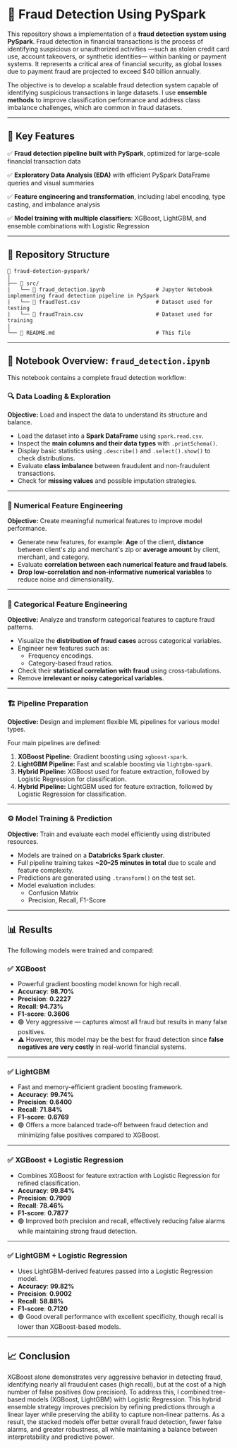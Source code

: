 # 🚨 Fraud Detection Using PySpark

This repository shows a implementation of a **fraud detection system using PySpark**. Fraud detection in financial transactions is the process of identifying suspicious or unauthorized activities —such as stolen credit card use, account takeovers, or synthetic identities— within banking or payment systems. It represents a critical area of financial security, as global losses due to payment fraud are projected to exceed $40 billion annually. 

The objective is to develop a scalable fraud detection system capable of identifying suspicious transactions in large datasets. I use **ensemble methods** to improve classification performance and address class imbalance challenges, which are common in fraud datasets.

---

## 📌 Key Features

✅ **Fraud detection pipeline built with PySpark**, optimized for large-scale financial transaction data

✅ **Exploratory Data Analysis (EDA)** with efficient PySpark DataFrame queries and visual summaries

✅ **Feature engineering and transformation**, including label encoding, type casting, and imbalance analysis

✅ **Model training with multiple classifiers**: XGBoost, LightGBM, and ensemble combinations with Logistic Regression

---

## 📂 Repository Structure

```
📁 fraud-detection-pyspark/
│
├── 📁 src/
|   └── 📘 fraud_detection.ipynb                # Jupyter Notebook implementing fraud detection pipeline in PySpark
|   └── 📘 fraudTest.csv                        # Dataset used for testing
|   └── 📘 fraudTrain.csv                       # Dataset used for training
│
└── 📄 README.md                                # This file
```

---

## 🧪 Notebook Overview: `fraud_detection.ipynb`

This notebook contains a complete fraud detection workflow:

### 🔍 Data Loading & Exploration

**Objective:** Load and inspect the data to understand its structure and balance.

- Load the dataset into a **Spark DataFrame** using `spark.read.csv`.
- Inspect the **main columns and their data types** with `.printSchema()`.
- Display basic statistics using `.describe()` and `.select().show()` to check distributions.
- Evaluate **class imbalance** between fraudulent and non-fraudulent transactions.
- Check for **missing values** and possible imputation strategies.

---

### 🔢 Numerical Feature Engineering

**Objective:** Create meaningful numerical features to improve model performance.

- Generate new features, for example: **Age** of the client, **distance** between client's zip and merchant's zip or **average amount** by client, merchant, and category.
- Evaluate **correlation between each numerical feature and fraud labels**.
- **Drop low-correlation and non-informative numerical variables** to reduce noise and dimensionality.

---

### 🔣 Categorical Feature Engineering

**Objective:** Analyze and transform categorical features to capture fraud patterns.

- Visualize the **distribution of fraud cases** across categorical variables.
- Engineer new features such as:
  - Frequency encodings.
  - Category-based fraud ratios.
- Check their **statistical correlation with fraud** using cross-tabulations.
- Remove **irrelevant or noisy categorical variables**.

---

### 🏗 Pipeline Preparation

**Objective:** Design and implement flexible ML pipelines for various model types.

Four main pipelines are defined:
1. **XGBoost Pipeline:** Gradient boosting using `xgboost-spark`.
2. **LightGBM Pipeline:** Fast and scalable boosting via `lightgbm-spark`.
3. **Hybrid Pipeline:** XGBoost used for feature extraction, followed by Logistic Regression for classification.
4. **Hybrid Pipeline:** LightGBM used for feature extraction, followed by Logistic Regression for classification.

---

### ⚙️ Model Training & Prediction

**Objective:** Train and evaluate each model efficiently using distributed resources.

- Models are trained on a **Databricks Spark cluster**.
- Full pipeline training takes **~20–25 minutes in total** due to scale and feature complexity.
- Predictions are generated using `.transform()` on the test set.
- Model evaluation includes:
  - Confusion Matrix
  - Precision, Recall, F1-Score

---

## 📊 Results

The following models were trained and compared:

### ✅ **XGBoost** 
- Powerful gradient boosting model known for high recall.
- **Accuracy**: **98.70%**  
- **Precision**: **0.2227**  
- **Recall**: **94.73%**  
- **F1-score**: **0.3606**  
- 🟢 Very aggressive — captures almost all fraud but results in many false positives.  
- ⚠️ However, this model may be the best for fraud detection since **false negatives are very costly** in real-world financial systems.

---

### ✅ **LightGBM**
- Fast and memory-efficient gradient boosting framework.
- **Accuracy**: **99.74%**  
- **Precision**: **0.6400**  
- **Recall**: **71.84%**  
- **F1-score**: **0.6769**  
- 🟢 Offers a more balanced trade-off between fraud detection and minimizing false positives compared to XGBoost.

---

### ✅ **XGBoost + Logistic Regression**
- Combines XGBoost for feature extraction with Logistic Regression for refined classification.
- **Accuracy**: **99.84%**  
- **Precision**: **0.7909**  
- **Recall**: **78.46%**  
- **F1-score**: **0.7877**  
- 🟢 Improved both precision and recall, effectively reducing false alarms while maintaining strong fraud detection.

---

### ✅ **LightGBM + Logistic Regression**
- Uses LightGBM-derived features passed into a Logistic Regression model.
- **Accuracy**: **99.82%**  
- **Precision**: **0.9002**  
- **Recall**: **58.88%**  
- **F1-score**: **0.7120**  
- 🟢 Good overall performance with excellent specificity, though recall is lower than XGBoost-based models.

---

## 📈 Conclusion

XGBoost alone demonstrates very aggressive behavior in detecting fraud, identifying nearly all fraudulent cases (high recall), but at the cost of a high number of false positives (low precision). To address this, I combined tree-based models (XGBoost, LightGBM) with Logistic Regression. This hybrid ensemble strategy improves precision by refining predictions through a linear layer while preserving the ability to capture non-linear patterns. As a result, the stacked models offer better overall fraud detection, fewer false alarms, and greater robustness, all while maintaining a balance between interpretability and predictive power.

